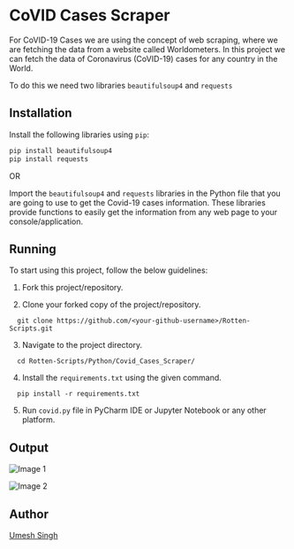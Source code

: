 # CoVID Cases Scraper

For CoVID-19 Cases we are using the concept of web scraping, where we are fetching the data from a website called Worldometers. In this project we can fetch the data of Coronavirus (CoVID-19) cases for any country in the World. 

To do this we need two libraries `beautifulsoup4` and `requests`

## Installation

Install the following libraries using `pip`:

```python
pip install beautifulsoup4
pip install requests
```

OR

Import the `beautifulsoup4` and `requests` libraries in the Python file that you are going to use to get the Covid-19 cases information. These libraries provide functions to easily get the information from any web page to your console/application.

## Running

To start using this project, follow the below guidelines: 

1. Fork this project/repository.

2.  Clone your forked copy of the project/repository.

  ```
    git clone https://github.com/<your-github-username>/Rotten-Scripts.git
  ```

3. Navigate to the project directory.

  ```
    cd Rotten-Scripts/Python/Covid_Cases_Scraper/
  ```

4. Install the `requirements.txt` using the given command.

  ```
    pip install -r requirements.txt
  ```

5. Run `covid.py` file in PyCharm IDE or Jupyter Notebook or any other platform.

## Output

![Image 1](https://i.imgur.com/K0lHLiO.png)

![Image 2](https://i.imgur.com/oXv2kO1.png)

## Author

<a href="https://github.com/Umesh-01">Umesh Singh</a>
